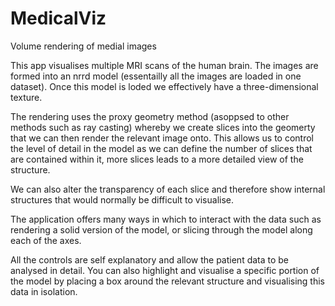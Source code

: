 # MedicalViz
Volume rendering of medial images

This app visualises multiple MRI scans of the human brain.
The images are formed into an nrrd model (essentailly all the images are loaded in one dataset).
Once this model is loded we effectively have a three-dimensional texture.

The rendering uses the proxy geometry method (asoppsed to other methods such as ray casting) whereby we create slices into the geomerty that we can then render the relevant image onto. This allows us to control the level of detail in the model as we can define the number of slices that are contained within it, more slices leads to a more detailed view of the structure.

We can also alter the transparency of each slice and therefore show internal structures that would normally be difficult to visualise.

The application offers many ways in which to interact with the data such as rendering a solid version of the model, or slicing through the model along each of the axes.

All the controls are self explanatory and allow the patient data to be analysed in detail. You can also highlight and visualise a specific portion of the model by placing a box around the relevant structure and visualising this data in isolation.
